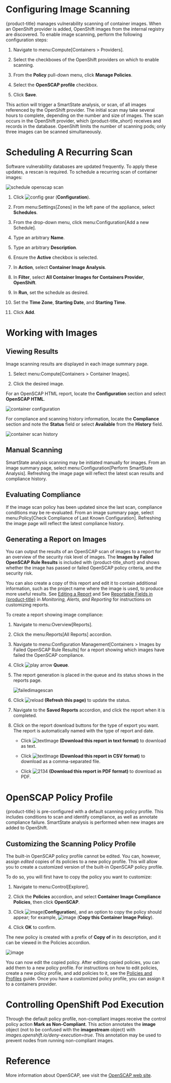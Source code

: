 # Configuring Image Scanning

{product-title} manages vulnerability scanning of container images. When
an OpenShift provider is added, OpenShift images from the internal
registry are discovered. To enable image scanning, perform the following
configuration steps:

1.  Navigate to menu:Compute\[Containers \> Providers\].

2.  Select the checkboxes of the OpenShift providers on which to enable
    scanning.

3.  From the **Policy** pull-down menu, click **Manage Policies**.

4.  Select the **OpenSCAP profile** checkbox.

5.  Click **Save**.

This action will trigger a SmartState analysis, or scan, of all images
referenced by the OpenShift provider. The initial scan may take several
hours to complete, depending on the number and size of images. The scan
occurs in the OpenShift provider, which {product-title\_short} receives
and records in the database. OpenShift limits the number of scanning
pods; only three images can be scanned simultaneously.

# Scheduling A Recurring Scan

Software vulnerability databases are updated frequently. To apply these
updates, a rescan is required. To schedule a recurring scan of container
images:

![schedule openscap scan](schedule_openscap_scan.png)

1.  Click ![config gear](config-gear.png) (**Configuration**).

2.  From menu:Settings\[Zones\] in the left pane of the appliance,
    select **Schedules**.

3.  From the drop-down menu, click menu:Configuration\[Add a new
    Schedule\].

4.  Type an arbitrary **Name**.

5.  Type an arbitrary **Description**.

6.  Ensure the **Active** checkbox is selected.

7.  In **Action**, select **Container Image Analysis**.

8.  In **Filter**, select **All Container Images for Containers
    Provider**, **OpenShift**.

9.  In **Run**, set the schedule as desired.

10. Set the **Time Zone**, **Starting Date**, and **Starting Time**.

11. Click **Add**.

# Working with Images

## Viewing Results

Image scanning results are displayed in each image summary page.

1.  Select menu:Compute\[Containers \> Container Images\].

2.  Click the desired image.

For an OpenSCAP HTML report, locate the **Configuration** section and
select **OpenSCAP HTML**.

![container configuration](container_configuration.png)

For compliance and scanning history information, locate the
**Compliance** section and note the **Status** field or select
**Available** from the **History** field.

![container scan history](container_scan_history.png)

## Manual Scanning

SmartState analysis scanning may be initiated manually for images. From
an image summary page, select menu:Configuration\[Perform SmartState
Analysis\]. Refreshing the image page will reflect the latest scan
results and compliance history.

## Evaluating Compliance

If the image scan policy has been updated since the last scan,
compliance conditions may be re-evaluated. From an image summary page,
select menu:Policy\[Check Compliance of Last Known Configuration\].
Refreshing the image page will reflect the latest compliance history.

## Generating a Report on Images

You can output the results of an OpenSCAP scan of images to a report for
an overview of the security risk level of images. The **Images by Failed
OpenSCAP Rule Results** is included with {product-title\_short} and
shows whether the image has passed or failed OpenSCAP policy criteria,
and the security risk.

<div class="note">

You can also create a copy of this report and edit it to contain
additional information, such as the project name where the image is
used, to produce more useful results. See [Editing a
Report](https://access.redhat.com/documentation/en-us/red_hat_cloudforms/4.7/html-single/monitoring_alerts_and_reporting/#editing-a-report)
and See [Reportable Fields in
{product-title}](https://access.redhat.com/documentation/en-us/red_hat_cloudforms/4.7/html-single/monitoring_alerts_and_reporting/#appe_reportable_fields)
in *Monitoring, Alerts, and Reporting* for instructions on customizing
reports.

</div>

To create a report showing image compliance:

1.  Navigate to menu:Overview\[Reports\].

2.  Click the menu:Reports\[All Reports\] accordion.

3.  Navigate to menu:Configuration Management\[Containers \> Images by
    Failed OpenSCAP Rule Results\] for a report showing which images
    have failed the OpenSCAP compliance.

4.  Click ![play arrow](play_arrow.png) **Queue**.

5.  The report generation is placed in the queue and its status shows in
    the reports page.
    
    ![failedimagescan](failedimagescan.png)

6.  Click ![reload](reload.png) **(Refresh this page)** to update the
    status.

7.  Navigate to the **Saved Reports** accordion, and click the report
    when it is completed.

8.  Click on the report download buttons for the type of export you
    want. The report is automatically named with the type of report and
    date.
    
      - Click ![textImage](textImage.png) **(Download this report in
        text format)** to download as text.
    
      - Click ![textImage](textImage.png) **(Download this report in CSV
        format)** to download as a comma-separated file.
    
      - Click ![2134](2134.png) **(Download this report in PDF format)**
        to download as PDF.

# OpenSCAP Policy Profile

{product-title} is pre-configured with a default scanning policy
profile. This includes conditions to scan and identify compliance, as
well as annotate compliance failure. SmartState analysis is performed
when new images are added to OpenShift.

## Customizing the Scanning Policy Profile

The built-in OpenSCAP policy profile cannot be edited. You can, however,
assign *edited* copies of its policies to a new policy profile. This
will allow you to create a customized version of the built-in OpenSCAP
policy profile.

To do so, you will first have to copy the policy you want to customize:

1.  Navigate to menu:Control\[Explorer\].

2.  Click the **Policies** accordion, and select **Container Image
    Compliance Policies**, then click **OpenSCAP**.

3.  Click ![image](../images/1847.png)(**Configuration**), and an option
    to copy the policy should appear; for example,
    ![image](../images/1859.png) (**Copy this Container Image Policy**).

4.  Click **OK** to confirm.

The new policy is created with a prefix of **Copy of** in its
description, and it can be viewed in the Policies accordion.

![image](../images/1860-cppolicy.png)

You can now edit the copied policy. After editing copied policies, you
can add them to a new policy profile. For instructions on how to edit
policies, create a new policy profile, and add policies to it, see the
[Policies and
Profiles](https://access.redhat.com/documentation/en-us/red_hat_cloudforms/4.7/html-single/policies_and_profiles_guide)
guide. Once you have a customized policy profile, you can assign it to a
containers provider.

# Controlling OpenShift Pod Execution

Through the default policy profile, non-compliant images receive the
control policy action **Mark as Non-Compliant**. This action annotates
the **image** object (not to be confused with the **imagestream**
object) with *images.openshift.io/deny-execution=true*. This annotation
may be used to prevent nodes from running non-compliant images.

# Reference

More information about OpenSCAP, see visit the [OpenSCAP web
site](https://www.open-scap.org/).
